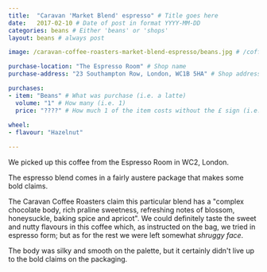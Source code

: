 ```yaml
---
title:  "Caravan 'Market Blend' espresso" # Title goes here
date:   2017-02-10 # Date of post in format YYYY-MM-DD 
categories: beans # Either 'beans' or 'shops'
layout: beans # always post

image: /caravan-coffee-roasters-market-blend-espresso/beans.jpg # /coffee.jpg is default

purchase-location: "The Espresso Room" # Shop name
purchase-address: "23 Southampton Row, London, WC1B 5HA" # Shop address

purchases:
- item: "Beans" # What was purchase (i.e. a latte)  
  volume: "1" # How many (i.e. 1)
  price: "????" # How much 1 of the item costs without the £ sign (i.e. 3.50)
  
wheel:
- flavour: "Hazelnut"

---
```


We picked up this coffee from the Espresso Room in WC2, London. 

The espresso blend comes in a fairly austere package that makes some bold claims. 

The Caravan Coffee Roasters claim this particular blend has a "complex chocolate body, rich praline sweetness, refreshing notes of blossom, honeysuckle, baking spice and apricot". We could definitely taste the sweet and nutty flavours in this coffee which, as instructed on the bag, we tried in espresso form; but as for the rest we were left somewhat *shruggy face*.

The body was silky and smooth on the palette, but it certainly didn't live up to the bold claims on the packaging.